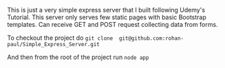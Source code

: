 This is just a very simple express server that I built following Udemy's Tutorial. This server only serves few static pages with basic Bootstrap templates. Can receive GET and POST request collecting data from forms.

To checkout the project do ``git clone  git@github.com:rohan-paul/Simple_Express_Server.git``

And then from the root of the project run ``node app``
